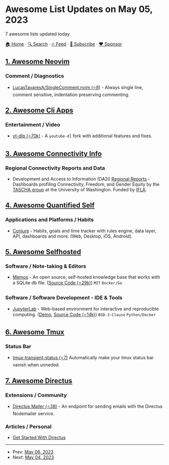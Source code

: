 # Awesome List Updates on May 05, 2023

7 awesome lists updated today.

[🏠 Home](/README.md) · [🔍 Search](https://www.trackawesomelist.com/search/) · [🔥 Feed](https://www.trackawesomelist.com/rss.xml) · [📮 Subscribe](https://trackawesomelist.us17.list-manage.com/subscribe?u=d2f0117aa829c83a63ec63c2f&id=36a103854c) · [❤️  Sponsor](https://github.com/sponsors/theowenyoung)



## [1. Awesome Neovim](/content/rockerBOO/awesome-neovim/README.md)

### Comment / Diagnostics

*   [LucasTavaresA/SingleComment.nvim (⭐8)](https://github.com/LucasTavaresA/SingleComment.nvim) - Always single line, comment sensitive, indentation preserving commenting.

## [2. Awesome Cli Apps](/content/agarrharr/awesome-cli-apps/README.md)

### Entertainment / Video

*   [yt-dlp (⭐70k)](https://github.com/yt-dlp/yt-dlp) - A `youtube-dl` fork with additional features and fixes.

## [3. Awesome Connectivity Info](/content/stevesong/awesome-connectivity-info/README.md)

### Regional Connectivity Reports and Data

*   Development and Access to Information (DA2i) [Regional Reports](https://public.tableau.com/app/profile/da2i.reports/viz/DA2iRegionalReports/Introduction) - Dashboards profiling Connectivity, Freedom, and Gender Equity by the [TASCHA group](https://tascha.uw.edu/) at the University of Washington. Funded by [IFLA](https://www.ifla.org/).

## [4. Awesome Quantified Self](/content/woop/awesome-quantified-self/README.md)

### Applications and Platforms / Habits

*   [Conjure](https://conjure.so) - Habits, goals and time tracker with rules engine, data layer, API, dashboards and more. (Web, Desktop, iOS, Android).

## [5. Awesome Selfhosted](/content/awesome-selfhosted/awesome-selfhosted/README.md)

### Software / Note-taking & Editors

*   [Memos](https://usememos.com/) - An open source, self-hosted knowledge base that works with a SQLite db file. ([Source Code (⭐29k)](https://github.com/usememos/memos)) `MIT` `Docker/Go`

### Software / Software Development - IDE & Tools

*   [JupyterLab](https://jupyterlab.readthedocs.io/en/stable/) - Web-based environment for interactive and reproducible computing. ([Demo](https://mybinder.org/v2/gh/jupyterlab/jupyterlab-demo/try.jupyter.org?urlpath=lab), [Source Code (⭐14k)](https://github.com/jupyterlab/jupyterlab/)) `BSD-3-Clause` `Python/Docker`

## [6. Awesome Tmux](/content/rothgar/awesome-tmux/README.md)

### Status Bar

*   [tmux-transient-status (⭐7)](https://github.com/TheSast/tmux-transient-status) Automatically make your tmux status bar vanish when unneded.

## [7. Awesome Directus](/content/directus-community/awesome-directus/README.md)

### Extensions / Community

*   [Directus Mailer (⭐38)](https://github.com/ryntab/Directus-Mailer) - An endpoint for sending emails with the Directus Nodemailer service.

### Articles / Personal

*   [Get Started With Directus](https://medium.com/7span/no-code-backend-get-started-with-directus-7876bffdbd1d)

---

- Prev: [May 06, 2023](/content/2023/05/06/README.md)
- Next: [May 04, 2023](/content/2023/05/04/README.md)
